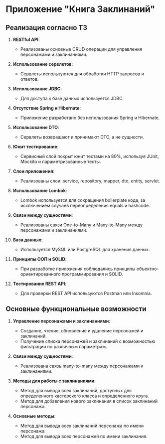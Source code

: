 # Приложение "Книга Заклинаний"

## Реализация согласно ТЗ

1. **RESTful API**:
    - Реализованы основные CRUD операции для управления персонажами и заклинаниями.

2. **Использование сервлетов**:
    - Сервлеты используются для обработки HTTP запросов и ответов.

3. **Использование JDBC**:
    - Для доступа к базе данных используется JDBC.

4. **Отсутствие Spring и Hibernate**:
    - Приложение разработано без использования Spring и Hibernate.

5. **Использование DTO**:
    - Сервлеты возвращают и принимают DTO, а не сущности.

6. **Юнит тестирование**:
    - Сервисный слой покрыт юнит тестами на 80%, используя JUnit, Mockito и параметризованные тесты.

7. **Слои приложения**:
    - Реализованы слои: service, repository, mapper, dto, entity, servlet.

8. **Использование Lombok**:
    - Lombok используется для сокращения boilerplate кода, за исключением случаев переопределения equals и hashcode.

9. **Связи между сущностями**:
    - Реализованы связи One-to-Many и Many-to-Many между персонажами и заклинаниями.

10. **База данных**:
    - Используется MySQL или PostgreSQL для хранения данных.

11. **Принципы ООП и SOLID**:
    - При разработке приложения соблюдались принципы объектно-ориентированного программирования и SOLID.

12. **Тестирование REST API**:
    - Для проверки REST API используются Postman или Insomnia.

## Основные функциональные возможности

1. **Управление персонажами и заклинаниями**:
    - Создание, чтение, обновление и удаление персонажей и заклинаний.
    - Получение списка персонажей и заклинаний с возможностью фильтрации по различным параметрам.

2. **Связи между сущностями**:
    - Реализована связь many-to-many между персонажами и заклинаниями.

3. **Методы для работы с заклинаниями**:
    - Метод для вывода всех заклинаний, доступных для определенного кастерского класса и определенного круга.
    - Метод для добавления нового заклинания в список заклинаний персонажа.

4. **Основные методы**:
    - Метод для вывода всех заклинаний персонажа по имени персонажа.
    - Метод для вывода всех персонажей по имени заклинания.